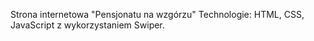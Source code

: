 Strona internetowa "Pensjonatu na wzgórzu" 
Technologie: HTML, CSS, JavaScript z wykorzystaniem Swiper.
